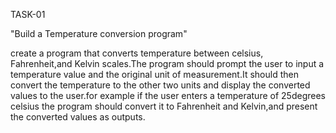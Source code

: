 TASK-01
 
"Build a Temperature conversion program"
 
create a program that converts temperature between celsius, Fahrenheit,and Kelvin scales.The program should prompt the user to input a temperature value and the original unit of measurement.It should then convert the temperature to the other two units and display the converted values to the user.for example if the user enters a temperature of 25degrees celsius the program should convert it to Fahrenheit and Kelvin,and present the converted values as outputs.